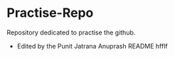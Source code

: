 # Practise-Repo
Repository dedicated to practise the github.

- Edited by the Punit Jatrana
A n u p r a s h   R E A D M E 
 
 hfflf